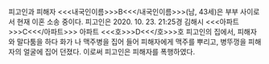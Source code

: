 피고인과 피해자 <<<내국인이름>>>B<<</내국인이름>>>(남, 43세)은 부부 사이로서 현재 이혼 소송 중이다.
피고인은 2020. 10. 23. 21:25경 김해시 <<<아파트>>>C<<</아파트>>> 아파트 <<<호>>>D<<</호>>>호 피고인의 집에서, 피해자와 말다툼을 하다 화가 나 맥주병을 집어 들어 피해자에게 맥주를 뿌리고, 병뚜껑을 피해자의 얼굴에 집어 던졌다.
이로써 피고인은 피해자를 폭행하였다.